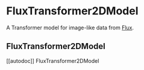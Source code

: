 <!--Copyright 2025 The HuggingFace Team. All rights reserved.

Licensed under the Apache License, Version 2.0 (the "License"); you may not use this file except in compliance with
the License. You may obtain a copy of the License at

http://www.apache.org/licenses/LICENSE-2.0

Unless required by applicable law or agreed to in writing, software distributed under the License is distributed on
an "AS IS" BASIS, WITHOUT WARRANTIES OR CONDITIONS OF ANY KIND, either express or implied. See the License for the
specific language governing permissions and limitations under the License.
-->

# FluxTransformer2DModel

A Transformer model for image-like data from [Flux](https://blackforestlabs.ai/announcing-black-forest-labs/).

## FluxTransformer2DModel

[[autodoc]] FluxTransformer2DModel
